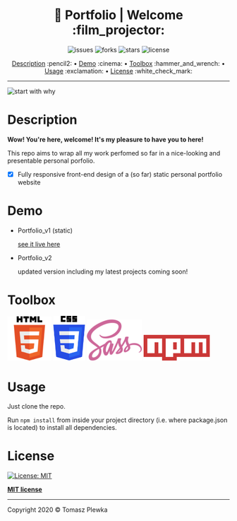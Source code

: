 <div>
    <h1 align="center">👋 Portfolio | Welcome :film_projector: </h1>
    <p align="center">
      <img src="https://img.shields.io/github/issues/tomaszplewka/00_portfolio_00" alt="issues">
      <img src="https://img.shields.io/github/forks/tomaszplewka/00_portfolio_00" alt="forks">
      <img src="https://img.shields.io/github/stars/tomaszplewka/00_portfolio_00" alt="stars">
      <img src="https://img.shields.io/github/license/tomaszplewka/00_portfolio_00" alt="license">
    </p>
</div>
<p align="center">
    <a href="#description">Description</a> :pencil2: • 
    <a href="#demo">Demo</a> :cinema: •
    <a href="#toolbox">Toolbox</a> :hammer_and_wrench: •
    <a href="#usage">Usage</a> :exclamation: •
    <a href="#license">License</a> :white_check_mark:
</p>

---

![start with why](https://img.shields.io/badge/start%20with-why%3F-brightgreen.svg?style=flat)

# Description 

**Wow! You're here, welcome! It's my pleasure to have you to here!**

This repo aims to wrap all my work perfomed so far in a nice-looking and presentable personal porfolio.

- [x] Fully responsive front-end design of a (so far) static personal portfolio website

# Demo

+ Portfolio_v1 (static)

    [see it live here](https://tomaszplewka.netlify.app/ "Portfolio")
    
+ Portfolio_v2

    updated version including my latest projects coming soon!

# Toolbox

<p align="">
    <img src="https://github.com/tomaszplewka/04_cafe/blob/master/icons/html5.svg" width="100" alt="html5" >
    <img src="https://github.com/tomaszplewka/04_cafe/blob/master/icons/css3.svg" width="72" alt="css3" >
    <img src="https://github.com/tomaszplewka/04_cafe/blob/master/icons/sass.svg" width="125" alt="sass" >
    <img src="https://github.com/tomaszplewka/04_cafe/blob/master/icons/npm-node.svg" width="150" alt="npm" >
</p>

# Usage

Just clone the repo.

Run `npm install` from inside your project directory (i.e. where package.json is located) to install all dependencies.

# License

[![License: MIT](https://img.shields.io/badge/License-MIT-green.svg)](https://opensource.org/licenses/MIT)

**[MIT license](http://opensource.org/licenses/mit-license.php)**

---

Copyright 2020 © Tomasz Plewka
